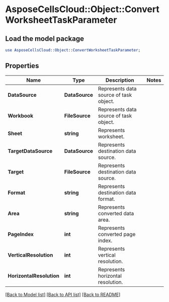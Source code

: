 # AsposeCellsCloud::Object::ConvertWorksheetTaskParameter 

## Load the model package
```perl
use AsposeCellsCloud::Object::ConvertWorksheetTaskParameter;
```

## Properties
Name | Type | Description | Notes
------------ | ------------- | ------------- | -------------
**DataSource** | **DataSource** | Represents data source of task object. |
**Workbook** | **FileSource** | Represents data source of task object. |
**Sheet** | **string** | Represents worksheet. |
**TargetDataSource** | **DataSource** | Represents destination data source. |
**Target** | **FileSource** | Represents destination data source. |
**Format** | **string** | Represents destination data format. |
**Area** | **string** | Represents converted data area. |
**PageIndex** | **int** | Represents converted page index. |
**VerticalResolution** | **int** | Represents vertical resolution. |
**HorizontalResolution** | **int** | Represents horizontal resolution. |  

[[Back to Model list]](../README.md#documentation-for-models) [[Back to API list]](../README.md#documentation-for-api-endpoints) [[Back to README]](../README.md)

